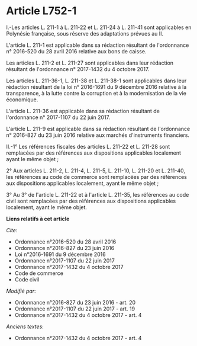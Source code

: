 # Article L752-1

I.-Les articles L. 211-1 à L. 211-22 et L. 211-24 à L. 211-41 sont applicables en Polynésie française, sous réserve des
adaptations prévues au II.

L'article L. 211-1 est applicable dans sa rédaction résultant de l'ordonnance n° 2016-520 du 28 avril 2016 relative aux bons
de caisse.

Les articles L. 211-2 et L. 211-27 sont applicables dans leur rédaction résultant de l'ordonnance n° 2017-1432 du 4 octobre
2017.

Les articles L. 211-36-1, L. 211-38 et L. 211-38-1 sont applicables dans leur rédaction résultant de la loi n° 2016-1691 du 9
décembre 2016 relative à la transparence, à la lutte contre la corruption et à la modernisation de la vie économique.

L'article L. 211-36 est applicable dans sa rédaction résultant de l'ordonnance n° 2017-1107 du 22 juin 2017.

L'article L. 211-9 est applicable dans sa rédaction résultant de l'ordonnance n° 2016-827 du 23 juin 2016 relative aux
marchés d'instruments financiers.

II.-1° Les références fiscales des articles L. 211-22 et L. 211-28 sont remplacées par des références aux dispositions
applicables localement ayant le même objet ;

2° Aux articles L. 211-2, L. 211-4, L. 211-5, L. 211-10, L. 211-20 et L. 211-40, les références au code de commerce sont
remplacées par des références aux dispositions applicables localement, ayant le même objet ;

3° Au 3° de l'article L. 211-22 et à l'article L. 211-35, les références au code civil sont remplacées par des références aux
dispositions applicables localement, ayant le même objet.

**Liens relatifs à cet article**

_Cite_:

  - Ordonnance n°2016-520 du 28 avril 2016
  - Ordonnance n°2016-827 du 23 juin 2016
  - Loi n°2016-1691 du 9 décembre 2016
  - Ordonnance n°2017-1107 du 22 juin 2017
  - Ordonnance n°2017-1432 du 4 octobre 2017
  - Code de commerce
  - Code civil

_Modifié par_:

  - Ordonnance n°2016-827 du 23 juin 2016 - art. 20
  - Ordonnance n°2017-1107 du 22 juin 2017 - art. 19
  - Ordonnance n°2017-1432 du 4 octobre 2017 - art. 4

_Anciens textes_:

  - Ordonnance n°2017-1432 du 4 octobre 2017 - art. 4
